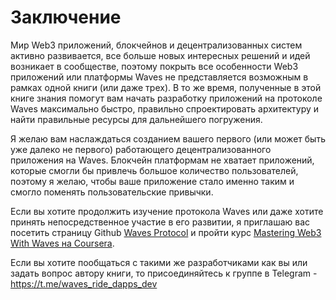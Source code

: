 # Заключение

Мир Web3 приложений, блокчейнов и децентрализованных систем активно развивается, все больше новых интересных решений и идей возникает в сообществе, поэтому покрыть все особенности Web3  приложений или платформы Waves не представляется возможным в рамках одной книги (или даже трех). В то же время, полученные в этой книге знания помогут вам начать разработку приложений на протоколе Waves максимально быстро, правильно спроектировать архитектуру и найти правильные ресурсы для дальнейшего погружения.

Я желаю вам наслаждаться созданием вашего первого (или может быть уже далеко не первого) работающего децентрализованного приложения на Waves. Блокчейн платформам не хватает приложений, которые смогли бы привлечь большое количество пользователей, поэтому я желаю, чтобы ваше приложение стало именно таким и смогло поменять пользовательские привычки.

Если вы хотите продолжить изучение протокола Waves или даже хотите принять непосредственное участие в его развитии, я приглашаю вас посетить страницу Github [Waves Protocol](https://github.com/wavesplatform) и пройти курс [Mastering Web3 With Waves на Coursera]().

Если вы хотите пообщаться с такими же разработчиками как вы или задать вопрос автору книги, то присоединяйтесь к группе в Telegram - https://t.me/waves_ride_dapps_dev

